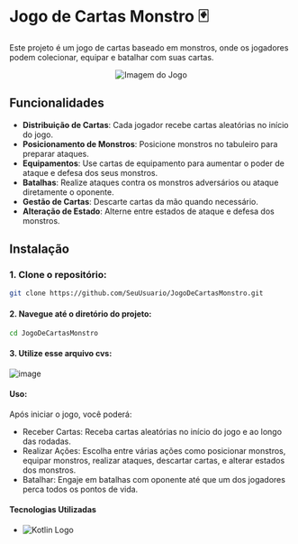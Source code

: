 # Jogo de Cartas Monstro 🃏

Este projeto é um jogo de cartas baseado em monstros, onde os jogadores podem colecionar, equipar e batalhar com suas cartas. 

<p align="center">
  <img src="https://github.com/user-attachments/assets/4d8c6ac2-4734-42c4-83de-b48922aa3c44" alt="Imagem do Jogo">
</p>

## Funcionalidades
- **Distribuição de Cartas**: Cada jogador recebe cartas aleatórias no início do jogo.
- **Posicionamento de Monstros**: Posicione monstros no tabuleiro para preparar ataques.
- **Equipamentos**: Use cartas de equipamento para aumentar o poder de ataque e defesa dos seus monstros.
- **Batalhas**: Realize ataques contra os monstros adversários ou ataque diretamente o oponente.
- **Gestão de Cartas**: Descarte cartas da mão quando necessário.
- **Alteração de Estado**: Alterne entre estados de ataque e defesa dos monstros.

## Instalação

### 1. Clone o repositório:
```bash
git clone https://github.com/SeuUsuario/JogoDeCartasMonstro.git
```

#### 2. Navegue até o diretório do projeto:
```bash
cd JogoDeCartasMonstro
```

#### 3. Utilize esse arquivo cvs:

![image](https://github.com/user-attachments/assets/a404f1c6-f2aa-473a-8c2d-715224e39adf)

#### Uso:
Após iniciar o jogo, você poderá:

- Receber Cartas: Receba cartas aleatórias no início do jogo e ao longo das rodadas.
- Realizar Ações: Escolha entre várias ações como posicionar monstros, equipar monstros, realizar ataques, descartar cartas, e alterar estados dos monstros.
- Batalhar: Engaje em batalhas com oponente até que um dos jogadores perca todos os pontos de vida.
  
#### Tecnologias Utilizadas
- ![Kotlin Logo](https://upload.wikimedia.org/wikipedia/commons/7/74/Logo_Kotlin_2017.svg) 

